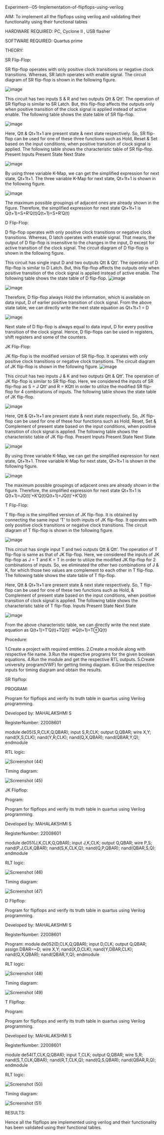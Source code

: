 Experiment--05-Implementation-of-flipflops-using-verilog

AIM:
  To implement all the flipflops using verilog and validating their functionality using their functional tables
  
HARDWARE REQUIRED: 
   PC, Cyclone II , USB flasher
   
SOFTWARE REQUIRED: 
    Quartus prime
    
THEORY:

SR Flip-Flop:

SR flip-flop operates with only positive clock transitions or negative clock transitions. Whereas, SR latch operates with enable signal. The circuit diagram of SR flip-flop is shown in the following figure.

![image](https://user-images.githubusercontent.com/36288975/167910294-bb550548-b1dc-4cba-9044-31d9037d476b.png)

 
This circuit has two inputs S & R and two outputs Qtt & Qtt’. The operation of SR flipflop is similar to SR Latch. But, this flip-flop affects the outputs only when positive transition of the clock signal is applied instead of active enable.
The following table shows the state table of SR flip-flop.


![image](https://user-images.githubusercontent.com/36288975/167910648-ced88e69-869c-42e2-9718-a285a3902446.png)


Here, Qtt & Qt+1t+1 are present state & next state respectively. So, SR flip-flop can be used for one of these three functions such as Hold, Reset & Set based on the input conditions, when positive transition of clock signal is applied. The following table shows the characteristic table of SR flip-flop.
Present Inputs	Present State	Next State


![image](https://user-images.githubusercontent.com/36288975/167908180-5fc9d589-1cb5-41f5-b2c8-927e04f5f387.png)

By using three variable K-Map, we can get the simplified expression for next state, Qt+1t+1. The three variable K-Map for next state, Qt+1t+1 is shown in the following figure.

![image](https://user-images.githubusercontent.com/36288975/167908214-25b30a54-db20-4bcb-9385-5f93a1982a09.png)

 
The maximum possible groupings of adjacent ones are already shown in the figure. Therefore, the simplified expression for next state Qt+1t+1 is
Q(t+1)=S+R′Q(t)Q(t+1)=S+R′Q(t)


D Flip-Flop:

D flip-flop operates with only positive clock transitions or negative clock transitions. Whereas, D latch operates with enable signal. That means, the output of D flip-flop is insensitive to the changes in the input, D except for active transition of the clock signal. The circuit diagram of D flip-flop is shown in the following figure.
 
This circuit has single input D and two outputs Qtt & Qtt’. The operation of D flip-flop is similar to D Latch. But, this flip-flop affects the outputs only when positive transition of the clock signal is applied instead of active enable.
The following table shows the state table of D flip-flop.
![image](https://user-images.githubusercontent.com/36288975/167908342-e03f0cbb-5958-43bb-b74a-5e3ec2341675.png)

![image](https://user-images.githubusercontent.com/36288975/167910325-aeef0739-0a54-40e2-bebd-6f5fa0cad10e.png)



Therefore, D flip-flop always Hold the information, which is available on data input, D of earlier positive transition of clock signal. From the above state table, we can directly write the next state equation as
Qt+1t+1 = D



![image](https://user-images.githubusercontent.com/36288975/167908850-d39d07ba-7f9d-490a-b9f2-274e189fd047.png)

Next state of D flip-flop is always equal to data input, D for every positive transition of the clock signal. Hence, D flip-flops can be used in registers, shift registers and some of the counters.


JK Flip-Flop:

JK flip-flop is the modified version of SR flip-flop. It operates with only positive clock transitions or negative clock transitions. The circuit diagram of JK flip-flop is shown in the following figure.
![image](https://user-images.githubusercontent.com/36288975/167910378-d2d984a7-2815-4d17-8c41-ee4bdf59ec24.png) 

 
This circuit has two inputs J & K and two outputs Qtt & Qtt’. The operation of JK flip-flop is similar to SR flip-flop. Here, we considered the inputs of SR flip-flop as S = J Qtt’ and R = KQtt in order to utilize the modified SR flip-flop for 4 combinations of inputs.
The following table shows the state table of JK flip-flop.


![image](https://user-images.githubusercontent.com/36288975/167908575-59c35afb-50d3-46a2-888c-47478a3179d5.png)

Here, Qtt & Qt+1t+1 are present state & next state respectively. So, JK flip-flop can be used for one of these four functions such as Hold, Reset, Set & Complement of present state based on the input conditions, when positive transition of clock signal is applied. The following table shows the characteristic table of JK flip-flop.
Present Inputs	Present State	Next State

![image](https://user-images.githubusercontent.com/36288975/167908664-c854ffe9-0bd3-44c2-bfa6-e53928181c69.png)


By using three variable K-Map, we can get the simplified expression for next state, Qt+1t+1. Three variable K-Map for next state, Qt+1t+1 is shown in the following figure.
 
 
 ![image](https://user-images.githubusercontent.com/36288975/167908688-fa93c3e9-8323-4864-947d-c11d163d5a90.png)

The maximum possible groupings of adjacent ones are already shown in the figure. Therefore, the simplified expression for next state Qt+1t+1 is
Q(t+1)=JQ(t)′+K′Q(t)Q(t+1)=JQ(t)′+K′Q(t)



T Flip-Flop:

T flip-flop is the simplified version of JK flip-flop. It is obtained by connecting the same input ‘T’ to both inputs of JK flip-flop. It operates with only positive clock transitions or negative clock transitions. The circuit diagram of T flip-flop is shown in the following figure.

![image](https://user-images.githubusercontent.com/36288975/167911534-5f3c445d-bc68-46e2-9a9c-7efce5febc60.png)



This circuit has single input T and two outputs Qtt & Qtt’. The operation of T flip-flop is same as that of JK flip-flop. Here, we considered the inputs of JK flip-flop as J = T and K = T in order to utilize the modified JK flip-flop for 2 combinations of inputs. So, we eliminated the other two combinations of J & K, for which those two values are complement to each other in T flip-flop.
The following table shows the state table of T flip-flop.



Here, Qtt & Qt+1t+1 are present state & next state respectively. So, T flip-flop can be used for one of these two functions such as Hold, & Complement of present state based on the input conditions, when positive transition of clock signal is applied. The following table shows the characteristic table of T flip-flop.
Inputs	Present State	Next State


![image](https://user-images.githubusercontent.com/36288975/167909015-53aa9450-3f28-4202-887a-79d88228f8a0.png)

From the above characteristic table, we can directly write the next state equation as
Q(t+1)=T′Q(t)+TQ(t)′
⇒Q(t+1)=T⊕Q(t)

Procedure:

1.Create a project with required entities. 2.Create a module along with respective file name. 3.Run the respective programs for the given boolean equations. 4.Run the module and get the respective RTL outputs. 5.Create university program(VWF) for getting timing diagram. 6.Give the respective inputs for timing diagram and obtain the results.

SR flipflop:

PROGRAM:


Program for flipflops  and verify its truth table in quartus using Verilog programming.

Developed by: MAHALAKSHMI S

RegisterNumber: 22008601


module de05(S,R,CLK,Q,QBAR);
input S,R,CLK;
output Q,QBAR;
wire X,Y;
nand(X,S,CLK);
nand(Y,R,CLK);
nand(Q,X,QBAR);
nand(QBAR,Y,Q);
endmodule



 RTL logic:
 
 ![Screenshot (44)](https://user-images.githubusercontent.com/122199968/212885805-f7a65c71-d124-43c5-9a6b-bd0bab4b67cc.png)
 
 
 Timing diagram:
 
 ![Screenshot (45)](https://user-images.githubusercontent.com/122199968/212886073-048d6653-697b-45b6-bd2e-4cbeeeca37d7.png)


JK Flipflop:

Program:

Program for flipflops  and verify its truth table in quartus using Verilog programming.

Developed by: MAHALAKSHMI S

RegisterNumber: 22008601



module de051(J,K,CLK,Q,QBAR);
input J,K,CLK;
output Q,QBAR;
wire P,S;
nand(P,J,CLK,QBAR);
nand(S,K,CLK,Q);
nand(Q,P,QBAR);
nand(QBAR,S,Q);
endmodule


RLT logic:

![Screenshot (46)](https://user-images.githubusercontent.com/122199968/212886443-eaabd532-9bc1-411c-9415-2ba9176678f0.png)


Timing diagram:

![Screenshot (47)](https://user-images.githubusercontent.com/122199968/212886680-8bc53f98-6b14-4751-b2b6-0f0923ab3541.png)

D Flipflop:

Program for flipflops  and verify its truth table in quartus using Verilog programming.

Developed by: MAHALAKSHMI S

RegisterNumber: 22008601



Program:
module de052(D,CLK,Q,QBAR);
input D,CLK;
output Q,QBAR;
assign DBAR=~D;
wire X,Y;
nand(X,D,CLK);
nand(Y,DBAR,CLK);
nand(Q,X,QBAR);
nand(QBAR,Y,Q);
endmodule

RLT logic:

![Screenshot (48)](https://user-images.githubusercontent.com/122199968/212887113-e113b149-522d-4639-9704-e216a0765a8e.png)

Timing diagram:

![Screenshot (49)](https://user-images.githubusercontent.com/122199968/212887321-4263a042-fefb-4a5f-9362-d6e8db7c18c7.png)

T Flipflop:

Program:

Program for flipflops  and verify its truth table in quartus using Verilog programming.

Developed by: MAHALAKSHMI S

RegisterNumber: 22008601



module de54(T,CLK,Q,QBAR);
input T,CLK;
output Q,QBAR;
wire S,R;
nand(S,T,CLK,QBAR);
nand(R,T,CLK,Q);
nand(Q,S,QBAR);
nand(QBAR,R,Q);
endmodule

RLT logic:

![Screenshot (50)](https://user-images.githubusercontent.com/122199968/212887686-5d113a59-0e12-487f-8e6a-c74616fc59f6.png)

Timing diagram:

![Screenshot (51)](https://user-images.githubusercontent.com/122199968/212887864-51930c43-e10d-4c37-bf04-0fd0ec16604b.png)




RESULTS:

Hence all the flipflops are implemented using verilog and their functionality has been validated using their functional tables.

